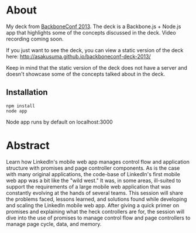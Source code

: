 About
=====
My deck from [BackboneConf 2013](http://www.backboneconf.com/ "BackboneConf"). The deck is a Backbone.js + Node.js app that highlights some of the concepts discussed in the deck. Video recording coming soon.

If you just want to see the deck, you can view a static version of the deck here: http://asakusuma.github.io/backboneconf-deck-2013/

Keep in mind that the static version of the deck does not have a server and doesn't showcase some of the concepts talked about in the deck.

Installation
-----

	npm install
	node app

Node app runs by default on localhost:3000

Abstract
=====
Learn how LinkedIn's mobile web app manages control flow and application structure with promises and page controller components. As is the case with many original applications, the code-base of LinkedIn's first mobile web app was a bit like the "wild west." It was, in some areas, ill-suited to support the requirements of a large mobile web application that was constantly evolving at the hands of several teams. This session will share the problems faced, lessons learned, and solutions found while developing and scaling the LinkedIn mobile web app. After giving a quick primer on promises and explaining what the heck controllers are for, the session will dive into the use of promises to manage control flow and page controllers to manage page cycle, data, and memory.